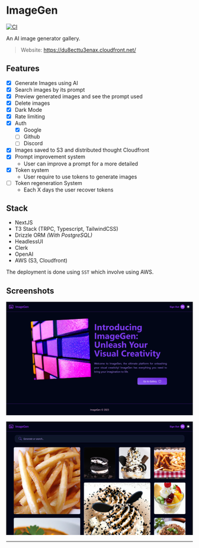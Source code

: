# ImageGen

[![CI](https://github.com/Neo-Ciber94/ImageGen/actions/workflows/ci.yml/badge.svg)](https://github.com/Neo-Ciber94/ImageGen/actions/workflows/ci.yml)


An AI image generator gallery.

> Website: <https://du8ecttu3enax.cloudfront.net/>


## Features

- [x] Generate Images using AI
- [x] Search images by its prompt
- [x] Preview generated images and see the prompt used
- [x] Delete images
- [x] Dark Mode
- [x] Rate limiting
- [x] Auth
  - [x] Google
  - [ ] Github
  - [ ] Discord
- [x] Images saved to S3 and distributed thought Cloudfront
- [x] Prompt improvement system
  - User can improve a prompt for a more detailed
- [x] Token system
  - User require to use tokens to generate images
- [ ] Token regeneration System
  - Each X days the user recover tokens

## Stack

- NextJS
- T3 Stack (TRPC, Typescript, TailwindCSS)
- Drizzle ORM *(With PostgreSQL)*
- HeadlessUI
- Clerk
- OpenAI
- AWS (S3, Cloudfront)

The deployment is done using `SST` which involve using AWS.

## Screenshots

![Home](./public/screenshots/home_dark.png)

![Gallery](./public/screenshots/gallery_dark.png)

------------------------
